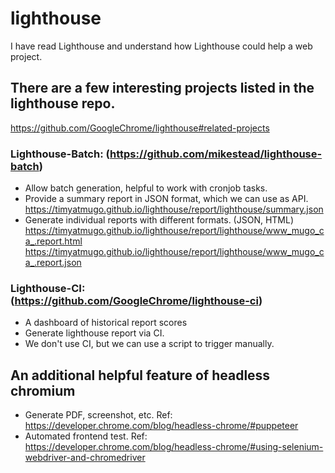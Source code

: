 # lighthouse
I have read Lighthouse and understand how Lighthouse could help a web project.

## There are a few interesting projects listed in the lighthouse repo.
https://github.com/GoogleChrome/lighthouse#related-projects

### Lighthouse-Batch: (https://github.com/mikestead/lighthouse-batch)
- Allow batch generation, helpful to work with cronjob tasks.
- Provide a summary report in JSON format, which we can use as API.
https://timyatmugo.github.io/lighthouse/report/lighthouse/summary.json
- Generate individual reports with different formats. (JSON, HTML)
https://timyatmugo.github.io/lighthouse/report/lighthouse/www_mugo_ca_.report.html
https://timyatmugo.github.io/lighthouse/report/lighthouse/www_mugo_ca_.report.json


 
### Lighthouse-CI: (https://github.com/GoogleChrome/lighthouse-ci) 
- A dashboard of historical report scores
- Generate lighthouse report via CI. 
- We don't use CI, but we can use a script to trigger manually. 


## An additional helpful feature of headless chromium
- Generate PDF, screenshot, etc. 
  Ref: https://developer.chrome.com/blog/headless-chrome/#puppeteer
- Automated frontend test. 
  Ref: https://developer.chrome.com/blog/headless-chrome/#using-selenium-webdriver-and-chromedriver
